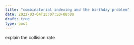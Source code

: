 ```yaml
---
title: "combinatorial indexing and the birthday problem"
date: 2022-03-04T15:07:53+08:00
draft: true
type: post
---
```


explain the collision rate

